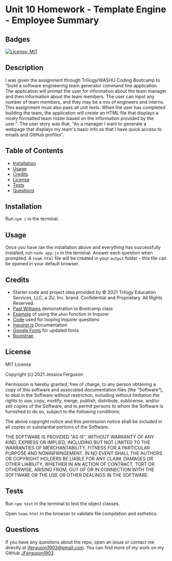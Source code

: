 # Unit 10 Homework - Template Engine - Employee Summary

## Badges

[![License: MIT](https://img.shields.io/badge/License-MIT-yellow.svg)](https://opensource.org/licenses/MIT)

## Description

I was given the assignment through Triliogy/WASHU Coding Bootcamp to "build a software engineering team generator command line application. The application will prompt the user for information about the team manager and then information about the team members. The user can input any number of team members, and they may be a mix of engineers and interns. This assignment must also pass all unit tests. When the user has completed building the team, the application will create an HTML file that displays a nicely formatted team roster based on the information provided by the user.". The user story was that, "As a manager I want to generate a webpage that displays my team's basic info so that I have quick access to emails and GitHub profiles".

## Table of Contents

  * [Installation](#installation)
  * [Usage](#usage)
  * [Credits](#credits)
  * [License](#license)
  * [Tests](#tests)
  * [Questions](#questions)

## Installation

Run ```npm i``` in the terminal.   

## Usage

Once you have ran the installation above and everything has successfully installed, run ```node app.js``` in the terminal. Answer each question when prompted.  A ```team.html``` file will be created in your ```output``` folder - this file can be opened in your default browser. 

## Credits

* Starter code and project idea provided by © 2021 Trilogy Education Services, LLC, a 2U, Inc. brand. Confidential and Proprietary. All Rights Reserved.
* [Paal Williams](https://github.com/paalwilliams) demonstration to Bootcamp class
* [Example](https://github.com/SBoudrias/Inquirer.js/issues/45) of using the ```when``` function in Inquirer
* [Code](http://www.penandpaperprogrammer.com/blog/2018/12/16/repeating-questions-with-inquirerjs) used for looping inquirer questions
* [Inquirer.js](https://www.npmjs.com/package/inquirer#documentation) Documentation
* [Google Fonts](https://fonts.google.com/?preview.text=Manager&preview.text_type=custom&category=Serif,Sans+Serif&sidebar.open=true&selection.family=Fredericka+the+Great|Lobster|Lustria|Shadows+Into+Light) for updated fonts
* [Bootstrap](https://getbootstrap.com/docs/4.3/getting-started/introduction/)

## License

MIT License

Copyright (c) 2021 Jessica Ferguson

Permission is hereby granted, free of charge, to any person obtaining a copy
of this software and associated documentation files (the "Software"), to deal
in the Software without restriction, including without limitation the rights
to use, copy, modify, merge, publish, distribute, sublicense, and/or sell
copies of the Software, and to permit persons to whom the Software is
furnished to do so, subject to the following conditions:

The above copyright notice and this permission notice shall be included in all
copies or substantial portions of the Software.

THE SOFTWARE IS PROVIDED "AS IS", WITHOUT WARRANTY OF ANY KIND, EXPRESS OR
IMPLIED, INCLUDING BUT NOT LIMITED TO THE WARRANTIES OF MERCHANTABILITY,
FITNESS FOR A PARTICULAR PURPOSE AND NONINFRINGEMENT. IN NO EVENT SHALL THE
AUTHORS OR COPYRIGHT HOLDERS BE LIABLE FOR ANY CLAIM, DAMAGES OR OTHER
LIABILITY, WHETHER IN AN ACTION OF CONTRACT, TORT OR OTHERWISE, ARISING FROM,
OUT OF OR IN CONNECTION WITH THE SOFTWARE OR THE USE OR OTHER DEALINGS IN THE
SOFTWARE.

## Tests

Run ```npm test``` in the terminal to test the object classes.

Open ```team.html``` in the browser to validate file compilation and esthetics. 

## Questions

If you have any questions about the repo, open an issue or contact me directly at jferguson1903@gmail.com. You can find more of my work on my GitHub [JFerguson1903](https://github.com/JFerguson1903).
